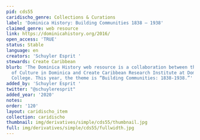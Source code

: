```yaml
---
pid: cds55
caridischo_genre: Collections & Curations
label: 'Dominica History: Building Communities 1838 – 1938'
claimed_genre: web resource
link: https://dominicahistory.org/2016/
open_access: 'TRUE'
status: Stable
language: en
creators: 'Schuyler Esprit '
stewards: Create Caribbean
blurb: 'The Dominica History web resource is a collaboration between the Division
  of Culture in Dominica and Create Caribbean Research Institute at Dominica State
  College. This year, the theme is “Building Communities: 1838-1938.”'
added_by: 'Schuyler Esprit '
twitter: "@schuyleresprit"
added_year: '2020'
notes:
order: '120'
layout: caridischo_item
collection: caridischo
thumbnail: img/derivatives/simple/cds55/thumbnail.jpg
full: img/derivatives/simple/cds55/fullwidth.jpg
---
```

